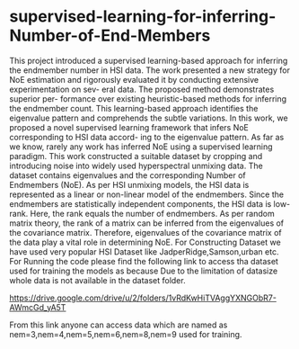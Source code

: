 # supervised-learning-for-inferring-Number-of-End-Members

This project introduced a supervised learning-based approach for inferring the endmember number in HSI data. The work presented a new strategy for NoE estimation and rigorously
evaluated it by conducting extensive experimentation on sev- eral data. The proposed method demonstrates superior per- formance over existing heuristic-based methods for inferring
the endmember count. This learning-based approach identifies the eigenvalue pattern and comprehends the subtle variations. In this work, we proposed a novel supervised learning framework that infers NoE corresponding to HSI data accord- ing to the eigenvalue pattern. As far as we know, rarely any work has inferred NoE using a supervised learning paradigm. This work constructed a suitable dataset by cropping and introducing noise into widely used hyperspectral unmixing data. The dataset contains eigenvalues and the corresponding Number of Endmembers (NoE). As per HSI unmixing models, the HSI data is represented as a linear or non-linear model of the endmembers. Since the endmembers are statistically independent components, the HSI data is low-rank. Here, the rank equals the number of endmembers. As per random matrix theory, the rank of a matrix can be inferred from the eigenvalues of the covariance matrix. Therefore, eigenvalues of the covariance matrix of the data play a vital role in determining NoE.
For Constructing Dataset we have used very popular HSI Dataset like JadperRidge,Samson,urban etc. For Running the code please find the following link to access tha dataset used for training the models as because Due to the limitation of datasize whole data is not available in the dataset folder.

https://drive.google.com/drive/u/2/folders/1vRdKwHiTVAggYXNGObR7-AWmcGd_yA5T

From this link anyone can access data which are named as nem=3,nem=4,nem=5,nem=6,nem=8,nem=9 used for training.


